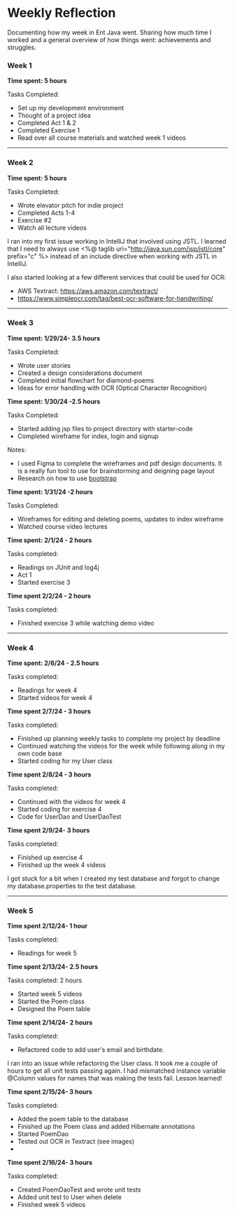 # Weekly Reflection

Documenting how my week in Ent Java went. Sharing how much time I worked and a general overview of how things went: achievements and struggles.


### Week 1

**Time spent: 5 hours**

Tasks Completed:
* Set up my development environment
* Thought of a project idea
* Completed Act 1 & 2
* Completed Exercise 1
* Read over all course materials and watched week 1 videos
---
### Week 2
**Time spent: 5 hours**

Tasks Completed:
* Wrote elevator pitch for indie project
* Completed Acts 1-4
* Exercise #2 
* Watch all lecture videos

I ran into my first issue working in IntelliJ that involved using JSTL. I learned that I need to always use <%@ taglib uri="http://java.sun.com/jsp/jstl/core" prefix="c" %> instead of an include directive when working with JSTL in IntelliJ.

I also started looking at a few different services that could be used for OCR:
* AWS Textract: https://aws.amazon.com/textract/
* https://www.simpleocr.com/tag/best-ocr-software-for-handwriting/
---
### Week 3

**Time spent: 1/29/24- 3.5 hours**

Tasks Completed:
* Wrote user stories
* Created a design considerations document
* Completed initial flowchart for diamond-poems
* Ideas for error handling with OCR (Optical Character Recognition)

**Time spent: 1/30/24 -2.5 hours** 

Tasks Completed:
* Started adding jsp files to project directory with starter-code
* Completed wireframe for index, login and signup

Notes:
* I used Figma to complete the wireframes and pdf design documents.
It is a really fun tool to use for brainstorming and deigning page layout
* Research on how to use [bootstrap](https://www.oracle.com/webfolder/technetwork/tutorials/obe/java/basic_app_embedded_tomcat/basic_app-tomcat-embedded.html)

**Time spent: 1/31/24 -2 hours**

Tasks Completed:
* Wireframes for editing and deleting poems, updates to index wireframe
* Watched course video lectures

**Time spent: 2/1/24 - 2 hours**

Tasks completed:
* Readings on JUnit and log4j
* Act 1 
* Started exercise 3

**Time spent 2/2/24 - 2 hours**

Tasks completed:
* Finished exercise 3 while watching demo video
---
### Week 4
**Time spent: 2/6/24 - 2.5 hours**

Tasks completed:
* Readings for week 4
* Started videos for week 4

**Time spent 2/7/24 - 3 hours**

Tasks completed:
* Finished up planning weekly tasks to complete my project by deadline
* Continued watching the videos for the week while following along in my own code base
* Started coding for my User class

**Time spent 2/8/24 - 3 hours**

Tasks completed:
* Continued with the videos for week 4
* Started coding for exercise 4
* Code for UserDao and UserDaoTest

**Time spent 2/9/24- 3 hours**

Tasks completed:
* Finished up exercise 4
* Finished up the week 4 videos

I got stuck for a bit when I created my test database and 
forgot to change my database.properties to the test database.


---

### Week 5

**Time spent 2/12/24- 1 hour**

Tasks completed:
* Readings for week 5

**Time spent 2/13/24- 2.5 hours** 

Tasks completed: 2 hours
* Started week 5 videos 
* Started the Poem class
* Designed the Poem table 

**Time spent 2/14/24- 2 hours**

Tasks completed:
* Refactored code to add user's email and birthdate.

I ran into an issue while refactoring the User class. 
It took me a couple of hours to get all unit tests passing again. 
I had mismatched instance variable @Column values for names that was 
making the tests fail. Lesson learned!

**Time spent 2/15/24- 3 hours**

Tasks completed:
* Added the poem table to the database
* Finished up the Poem class and added Hibernate annotations 
* Started PoemDao
* Tested out OCR in Textract (see images)
* 
**Time spent 2/16/24- 3 hours**

Tasks completed:
* Created PoemDaoTest and wrote unit tests
* Added unit test to User when delete
* Finished week 5 videos 


